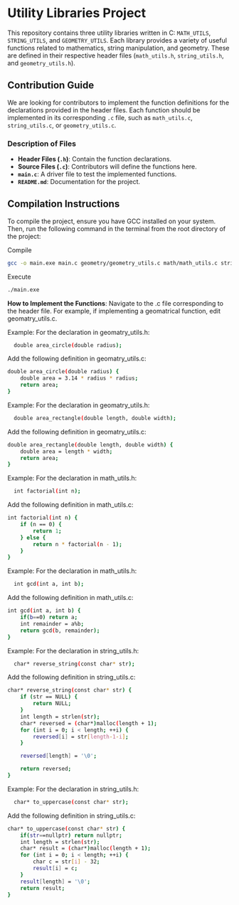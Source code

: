 # Utility Libraries Project

This repository contains three utility libraries written in C: `MATH_UTILS`, `STRING_UTILS`, and `GEOMETRY_UTILS`. Each library provides a variety of useful functions related to mathematics, string manipulation, and geometry. These are defined in their respective header files (`math_utils.h`, `string_utils.h`, and `geometry_utils.h`).

## Contribution Guide

We are looking for contributors to implement the function definitions for the declarations provided in the header files. Each function should be implemented in its corresponding `.c` file, such as `math_utils.c`, `string_utils.c`, or `geometry_utils.c`.

### Description of Files

- **Header Files (`.h`)**: Contain the function declarations.
- **Source Files (`.c`)**: Contributors will define the functions here.
- **`main.c`**: A driver file to test the implemented functions.
- **`README.md`**: Documentation for the project.

## Compilation Instructions

To compile the project, ensure you have GCC installed on your system. Then, run the following command in the terminal from the root directory of the project:

Compile

```bash
gcc -o main.exe main.c geometry/geometry_utils.c math/math_utils.c string/string_utils.c
```

Execute

```bash
./main.exe
```

**How to Implement the Functions**:
Navigate to the .c file corresponding to the header file. For example, if implementing a geomatrical function, edit geomatry_utils.c.

Example: For the declaration in geomatry_utils.h:

```bash
  double area_circle(double radius);

```

Add the following definition in geomatry_utils.c:

```bash
double area_circle(double radius) {
    double area = 3.14 * radius * radius;
    return area;
}
```

Example: For the declaration in geomatry_utils.h:

```bash
  double area_rectangle(double length, double width);

```

Add the following definition in geomatry_utils.c:

```bash
double area_rectangle(double length, double width) {
    double area = length * width;
    return area;
}
```

Example: For the declaration in math_utils.h:

```bash
  int factorial(int n);

```

Add the following definition in math_utils.c:

```bash
int factorial(int n) {
    if (n == 0) {
        return 1;
    } else {
        return n * factorial(n - 1);
    }
}
```

Example: For the declaration in math_utils.h:

```bash
  int gcd(int a, int b);

```

Add the following definition in math_utils.c:

```bash
int gcd(int a, int b) {
    if(b==0) return a;
    int remainder = a%b;
    return gcd(b, remainder);
}
```

Example: For the declaration in string_utils.h:

```bash
  char* reverse_string(const char* str);

```

Add the following definition in string_utils.c:

```bash
char* reverse_string(const char* str) {
    if (str == NULL) {
        return NULL;
    }
    int length = strlen(str);
    char* reversed = (char*)malloc(length + 1);
    for (int i = 0; i < length; ++i) {
        reversed[i] = str[length-1-i];
    }

    reversed[length] = '\0';

    return reversed;
}
```

Example: For the declaration in string_utils.h:

```bash
  char* to_uppercase(const char* str);

```

Add the following definition in string_utils.c:

```bash
char* to_uppercase(const char* str) {
    if(str==nullptr) return nullptr;
    int length = strlen(str);
    char* result = (char*)malloc(length + 1);
    for (int i = 0; i < length; ++i) {
        char c = str[i] - 32;
        result[i] = c;
    }
    result[length] = '\0';
    return result;
}
```
